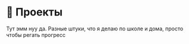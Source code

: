 # 📝 Проекты

Тут эмм нуу да. Разные штуки, что я делаю по школе и дома, просто чтобы регать прогресс
